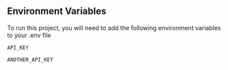 
## Environment Variables

To run this project, you will need to add the following environment variables to your .env file

`API_KEY`

`ANOTHER_API_KEY`

